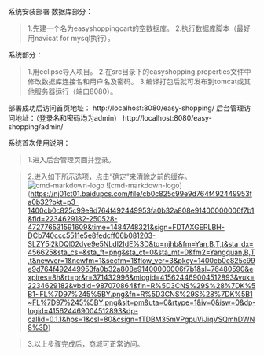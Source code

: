 系统安装部署
数据库部分：

> 1.先建一个名为easyshoppingcart的空数据库。
> 2.执行数据库脚本（最好用navicat for mysql执行）。

系统部分：
> 1.用eclipse导入项目。
> 2.在src目录下的easyshopping.properties文件中修改数据库连接名和用户名及密码。
> 3.编译打包后就可发布到tomcat或其他服务器运行（端口8080）。

部署成功后访问首页地址：
http://localhost:8080/easy-shopping/
后台管理访问地址：（登录名和密码均为admin）
http://localhost:8080/easy-shopping/admin/


系统首次使用说明：
> 1.进入后台管理页面并登录。

> 2.进入如下所示选项，点击“确定”来清除之前的缓存。
![cmd-markdown-logo](http://imgsrc.baidu.com/forum/w%3D580/sign=a7c46a2882d4b31cf03c94b3b7d6276f/ecd45cec8a1363278ff9b358988fa0ec08fac756.jpg)
![cmd-markdown-logo]
(https://nj01ct01.baidupcs.com/file/cb0c825c99e9d764f492449953fa0b32?bkt=p3-1400cb0c825c99e9d764f492449953fa0b32a808e91400000006f7b1&fid=2234629182-250528-472776531591609&time=1484748321&sign=FDTAXGERLBH-DCb740ccc5511e5e8fedcff06b081203-SLZY5i2kDQl02dve9e5NLdI2IdE%3D&to=njhb&fm=Yan,B,T,t&sta_dx=456625&sta_cs=&sta_ft=png&sta_ct=0&sta_mt=0&fm2=Yangquan,B,T,t&newver=1&newfm=1&secfm=1&flow_ver=3&pkey=1400cb0c825c99e9d764f492449953fa0b32a808e91400000006f7b1&sl=76480590&expires=8h&rt=pr&r=371432996&mlogid=415624469004512893&vuk=2234629182&vbdid=987070864&fin=R%5D3CNS%29S%28%7DK%5B1~FL%7D97%245%5BY.png&fn=R%5D3CNS%29S%28%7DK%5B1~FL%7D97%245%5BY.png&slt=pm&uta=0&rtype=1&iv=0&isw=0&dp-logid=415624469004512893&dp-callid=0.1.1&hps=1&csl=80&csign=fTDBM35mVPgpuViJiqVSQmhDWN8%3D)


> 3.以上步骤完成后，商城可正常访问。
